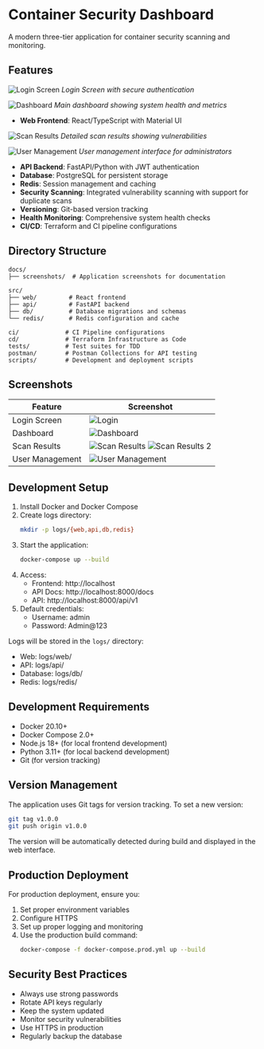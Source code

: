 # Container Security Dashboard

A modern three-tier application for container security scanning and monitoring.

## Features

![Login Screen](docs/screenshots/login_screen.png)
*Login Screen with secure authentication*

![Dashboard](docs/screenshots/dashboard.png) 
*Main dashboard showing system health and metrics*

- **Web Frontend**: React/TypeScript with Material UI

![Scan Results](docs/screenshots/scan_results_1.png)
*Detailed scan results showing vulnerabilities*

![User Management](docs/screenshots/user_management.png)
*User management interface for administrators*
- **API Backend**: FastAPI/Python with JWT authentication
- **Database**: PostgreSQL for persistent storage
- **Redis**: Session management and caching
- **Security Scanning**: Integrated vulnerability scanning with support for duplicate scans
- **Versioning**: Git-based version tracking
- **Health Monitoring**: Comprehensive system health checks
- **CI/CD**: Terraform and CI pipeline configurations

## Directory Structure
```
docs/
├── screenshots/  # Application screenshots for documentation

src/
├── web/         # React frontend
├── api/         # FastAPI backend
├── db/          # Database migrations and schemas
└── redis/       # Redis configuration and cache

ci/             # CI Pipeline configurations
cd/             # Terraform Infrastructure as Code
tests/          # Test suites for TDD
postman/        # Postman Collections for API testing
scripts/        # Development and deployment scripts
```

## Screenshots

| Feature | Screenshot |
|---------|------------|
| Login Screen | ![Login](docs/screenshots/login_screen.png) |
| Dashboard | ![Dashboard](docs/screenshots/dashboard.png) |
| Scan Results | ![Scan Results](docs/screenshots/scan_results_1.png) ![Scan Results 2](docs/screenshots/scan_results_2.png) |
| User Management | ![User Management](docs/screenshots/user_management.png) |

## Development Setup

1. Install Docker and Docker Compose
2. Create logs directory:
   ```bash
   mkdir -p logs/{web,api,db,redis}
   ```
3. Start the application:
   ```bash
   docker-compose up --build
   ```
4. Access:
   - Frontend: http://localhost
   - API Docs: http://localhost:8000/docs
   - API: http://localhost:8000/api/v1
5. Default credentials:
   - Username: admin
   - Password: Admin@123

Logs will be stored in the `logs/` directory:
- Web: logs/web/
- API: logs/api/
- Database: logs/db/
- Redis: logs/redis/

## Development Requirements
- Docker 20.10+
- Docker Compose 2.0+
- Node.js 18+ (for local frontend development)
- Python 3.11+ (for local backend development)
- Git (for version tracking)

## Version Management

The application uses Git tags for version tracking. To set a new version:

```bash
git tag v1.0.0
git push origin v1.0.0
```

The version will be automatically detected during build and displayed in the web interface.

## Production Deployment

For production deployment, ensure you:
1. Set proper environment variables
2. Configure HTTPS
3. Set up proper logging and monitoring
4. Use the production build command:
   ```bash
   docker-compose -f docker-compose.prod.yml up --build
   ```

## Security Best Practices

- Always use strong passwords
- Rotate API keys regularly
- Keep the system updated
- Monitor security vulnerabilities
- Use HTTPS in production
- Regularly backup the database
